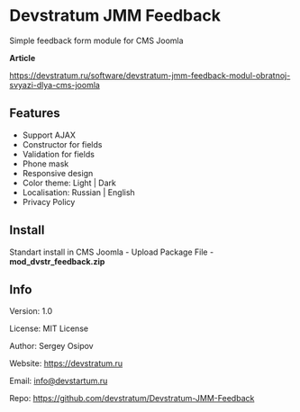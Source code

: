 # Devstratum JMM Feedback

Simple feedback form module for CMS Joomla

**Article**

https://devstratum.ru/software/devstratum-jmm-feedback-modul-obratnoj-svyazi-dlya-cms-joomla

## Features

* Support AJAX
* Constructor for fields
* Validation for fields
* Phone mask
* Responsive design
* Color theme: Light | Dark
* Localisation: Russian | English
* Privacy Policy

## Install

Standart install in CMS Joomla - Upload Package File - **mod_dvstr_feedback.zip**

## Info

Version: 1.0

License: MIT License

Author: Sergey Osipov

Website: https://devstratum.ru

Email: info@devstartum.ru

Repo: https://github.com/devstratum/Devstratum-JMM-Feedback
